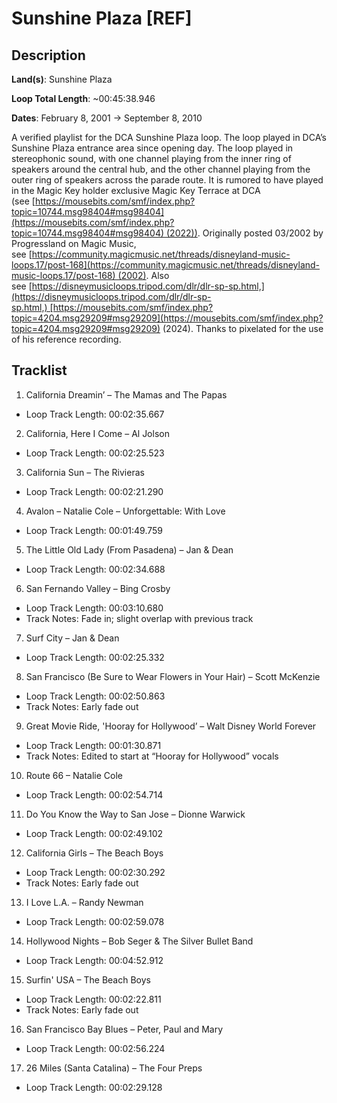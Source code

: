 # Sunshine Plaza [REF]

## Description

**Land(s)**: Sunshine Plaza

**Loop Total Length**: ~00:45:38.946

**Dates**: February 8, 2001 → September 8, 2010

A verified playlist for the DCA Sunshine Plaza loop. The loop played in DCA’s Sunshine Plaza entrance area since opening day. The loop played in stereophonic sound, with one channel playing from the inner ring of speakers around the central hub, and the other channel playing from the outer ring of speakers across the parade route. It is rumored to have played in the Magic Key holder exclusive Magic Key Terrace at DCA (see [https://mousebits.com/smf/index.php?topic=10744.msg98404#msg98404](https://mousebits.com/smf/index.php?topic=10744.msg98404#msg98404) (2022)). Originally posted 03/2002 by Progressland on Magic Music, see [https://community.magicmusic.net/threads/disneyland-music-loops.17/post-168](https://community.magicmusic.net/threads/disneyland-music-loops.17/post-168) (2002). Also see [https://disneymusicloops.tripod.com/dlr/dlr-sp-sp.html,](https://disneymusicloops.tripod.com/dlr/dlr-sp-sp.html,) [https://mousebits.com/smf/index.php?topic=4204.msg29209#msg29209](https://mousebits.com/smf/index.php?topic=4204.msg29209#msg29209) (2024). Thanks to pixelated for the use of his reference recording.

## Tracklist

1. California Dreamin’ – The Mamas and The Papas
- Loop Track Length: 00:02:35.667 

2. California, Here I Come – Al Jolson
- Loop Track Length: 00:02:25.523 

3. California Sun – The Rivieras
- Loop Track Length: 00:02:21.290 

4. Avalon – Natalie Cole – Unforgettable: With Love
- Loop Track Length: 00:01:49.759 

5. The Little Old Lady (From Pasadena) – Jan & Dean
- Loop Track Length: 00:02:34.688 

6. San Fernando Valley – Bing Crosby
- Loop Track Length: 00:03:10.680 
- Track Notes: Fade in; slight overlap with previous track

7. Surf City – Jan & Dean
- Loop Track Length: 00:02:25.332 

8. San Francisco (Be Sure to Wear Flowers in Your Hair) – Scott McKenzie
- Loop Track Length: 00:02:50.863 
- Track Notes: Early fade out

9. Great Movie Ride, 'Hooray for Hollywood’ – Walt Disney World Forever
- Loop Track Length: 00:01:30.871 
- Track Notes: Edited to start at “Hooray for Hollywood” vocals

10. Route 66 – Natalie Cole
- Loop Track Length: 00:02:54.714 

11. Do You Know the Way to San Jose – Dionne Warwick
- Loop Track Length: 00:02:49.102 

12. California Girls – The Beach Boys
- Loop Track Length: 00:02:30.292 
- Track Notes: Early fade out

13. I Love L.A. – Randy Newman
- Loop Track Length: 00:02:59.078 

14. Hollywood Nights – Bob Seger & The Silver Bullet Band
- Loop Track Length: 00:04:52.912 

15. Surfin' USA – The Beach Boys
- Loop Track Length: 00:02:22.811 
- Track Notes: Early fade out

16. San Francisco Bay Blues – Peter, Paul and Mary
- Loop Track Length: 00:02:56.224 

17. 26 Miles (Santa Catalina) – The Four Preps
- Loop Track Length: 00:02:29.128 
